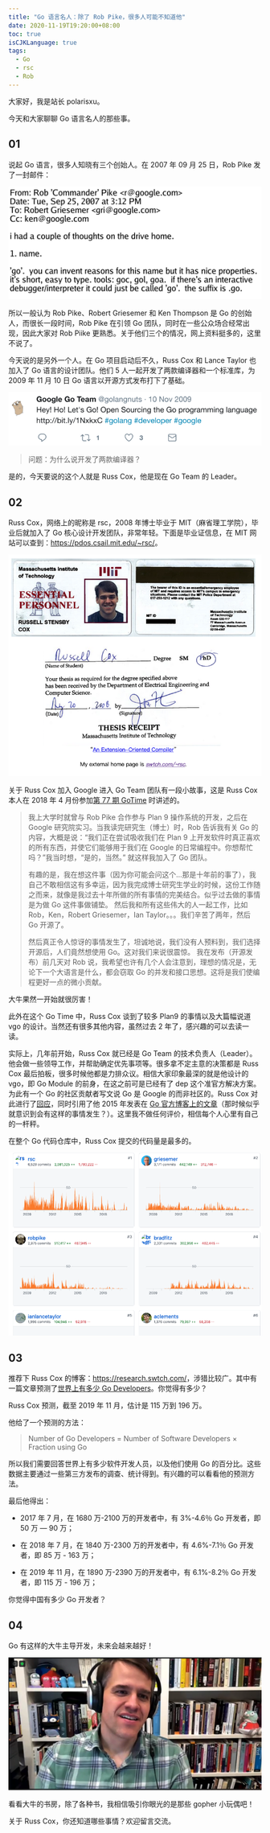 ```yaml
---
title: "Go 语言名人：除了 Rob Pike，很多人可能不知道他"
date: 2020-11-19T19:20:00+08:00
toc: true
isCJKLanguage: true
tags: 
  - Go
  - rsc
  - Rob
---
```


大家好，我是站长 polarisxu。

今天和大家聊聊 Go 语言名人的那些事。

## 01

说起 Go 语言，很多人知晓有三个创始人。在 2007 年 09 月 25 日，Rob Pike 发了一封邮件：

![](imgs/rsc01.jpg)

所以一般认为 Rob Pike、Robert Griesemer 和 Ken Thompson 是 Go 的创始人，而很长一段时间，Rob Pike 在引领 Go 团队，同时在一些公众场合经常出现，因此大家对 Rob Piike 更熟悉。关于他们三个的情况，网上资料挺多的，这里不说了。

今天说的是另外一个人。在 Go 项目启动后不久，Russ Cox 和 Lance Taylor 也加入了 Go 语言的设计团队。他们 5 人一起开发了两款编译器和一个标准库，为 2009 年 11 月 10 日 Go 语言以开源方式发布打下了基础。

![](imgs/rsc02.png)

> 问题：为什么说开发了两款编译器？

是的，今天要说的这个人就是 Russ Cox，他是现在 Go Team 的 Leader。

## 02

Russ Cox，网络上的昵称是 rsc，2008 年博士毕业于 MIT（麻省理工学院），毕业后就加入了 Go 核心设计开发团队，非常年轻。下面是毕业证信息，在 MIT 网站可以查到：<https://pdos.csail.mit.edu/~rsc/>。

![](imgs/rsc03.png)

关于 Russ Cox 加入 Google 进入 Go Team 团队有一段小故事，这是 Russ Cox 本人在 2018 年 4 月份参加[第 77 期 GoTime](https://changelog.com/gotime/77) 时讲述的。

> 我上大学时就曾与 Rob Pike 合作参与 Plan 9 操作系统的开发，之后在 Google 研究院实习。当我读完研究生（博士）时，Rob 告诉我有关 Go 的内容，大概是说：“我们正在尝试吸收我们在 Plan 9 上开发软件时真正喜欢的所有东西，并使它们能够用于我们在 Google 的日常编程中。你想帮忙吗？”我当时想，“是的，当然。” 就这样我加入了 Go 团队。
>
> 有趣的是，我在想这件事（因为你可能会问这个...那是十年前的事了），我自己不敢相信这有多幸运，因为我完成博士研究生学业的时候，这份工作随之而来，就像是我过去十年所做的所有事情的完美结合。似乎过去做的事情是为做 Go 这件事做铺垫。 然后我和所有这些伟大的人一起工作，比如 Rob，Ken，Robert Griesemer，Ian Taylor。。。我们辛苦了两年，然后 Go 开源了。
>
> 然后真正令人惊讶的事情发生了，坦诚地说，我们没有人预料到，我们选择开源后，人们竟然想使用 Go。这对我们来说很震惊。 我在发布（开源发布）前几天对 Rob  说，我希望也许有几个人会注意到，理想的情况是，无论下一个大语言是什么，都会窃取 Go 的并发和接口思想。这将是我们使编程更好一点的微小贡献。

大牛果然一开始就很厉害！

此外在这个 Go Time 中，Russ Cox 谈到了较多 Plan9 的事情以及大篇幅说道 vgo 的设计。当然还有很多其他内容，虽然过去 2 年了，感兴趣的可以去读一读。

实际上，几年前开始，Russ Cox 就已经是 Go Team 的技术负责人（Leader）。他会做一些领导工作，并帮助确定优先事项等。很多拿不定主意的决策都是 Russ Cox 最后拍板，很多时候他都是力排众议。相信大家印象最深的就是他设计的 vgo，即 Go Module 的前身，在这之前可是已经有了 dep 这个准官方解决方案。为此有一个 Go 的社区贡献者写文说 Go 是 Google 的而非社区的。Russ Cox 对此进行了[回应](https://groups.google.com/g/golang-nuts/c/6dKNSN0M_kg/m/Y1yDJRwQBgAJ)，同时引用了他 2015 年发表在 [Go 官方博客上的文章](https://docs.studygolang.com/blog/open-source)（那时候似乎就意识到会有这样的事情发生？）。这里我不做任何评价，相信每个人心里有自己的一杆秤。

在整个 Go 代码仓库中，Russ Cox 提交的代码量是最多的。

![](imgs/rsc04.png)

## 03

推荐下 Russ Cox 的博客：<https://research.swtch.com/>，涉猎比较广。其中有一篇文章预测了[世界上有多少 Go Developers](https://research.swtch.com/gophercount)。你觉得有多少？

Russ Cox 预测，截至 2019 年 11 月，估计是 115 万到 196 万。

他给了一个预测的方法：

> Number of Go Developers    =    Number of Software Developers   ×   Fraction using Go

所以我们需要回答世界上有多少软件开发人员，以及他们使用 Go 的百分比。这些数据主要通过一些第三方发布的调查、统计得到。有兴趣的可以看看他的预测方法。

最后他得出：

- 2017 年 7 月，在 1680 万-2100 万的开发者中，有 3%-4.6％  Go 开发者，即 50 万 — 90 万；

- 在 2018 年 7 月，在 1840 万-2300 万的开发者中，有 4.6%-7.1％ Go 开发者，即 85 万 - 163 万；

- 在 2019 年 11 月，在 1890 万-2390 万的开发者中，有 6.1%-8.2％ Go 开发者，即 115 万 - 196 万；

你觉得中国有多少 Go 开发者？

## 04

Go 有这样的大牛主导开发，未来会越来越好！

![](imgs/rsc05.png)

看看大牛的书房，除了各种书，我相信吸引你眼光的是那些 gopher 小玩偶吧！

关于 Russ Cox，你还知道哪些事情？欢迎留言交流。